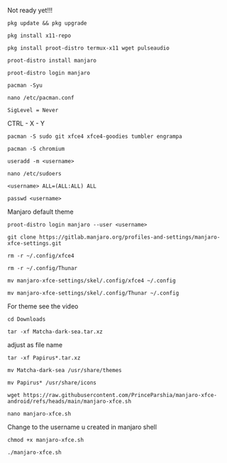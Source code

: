Not ready yet!!!

```
pkg update && pkg upgrade
```
```
pkg install x11-repo
``` 
```
pkg install proot-distro termux-x11 wget pulseaudio
```
```
proot-distro install manjaro
```
```
proot-distro login manjaro
```
```
pacman -Syu
```
```
nano /etc/pacman.conf
```
```
SigLevel = Never
```
CTRL - X - Y
```
pacman -S sudo git xfce4 xfce4-goodies tumbler engrampa
```
```
pacman -S chromium
```
```
useradd -m <username>
```
```
nano /etc/sudoers
```
```
<username> ALL=(ALL:ALL) ALL
```
```
passwd <username>
```

Manjaro default theme
```
proot-distro login manjaro --user <username>
```
```
git clone https://gitlab.manjaro.org/profiles-and-settings/manjaro-xfce-settings.git
```
```
rm -r ~/.config/xfce4
```
```
rm -r ~/.config/Thunar
```
```
mv manjaro-xfce-settings/skel/.config/xfce4 ~/.config
```
```
mv manjaro-xfce-settings/skel/.config/Thunar ~/.config
```
For theme see the video 
```
cd Downloads
```
```
tar -xf Matcha-dark-sea.tar.xz
```
adjust as file name
```
tar -xf Papirus*.tar.xz
```
```
mv Matcha-dark-sea /usr/share/themes
```
```
mv Papirus* /usr/share/icons
```

```
wget https://raw.githubusercontent.com/PrinceParshia/manjaro-xfce-android/refs/heads/main/manjaro-xfce.sh
```
```
nano manjaro-xfce.sh
```
Change <username> to the username u created in manjaro shell
```
chmod +x manjaro-xfce.sh
```
```
./manjaro-xfce.sh
```
